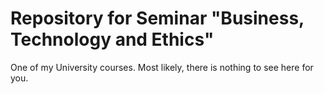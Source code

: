 Repository for Seminar "Business, Technology and Ethics"
========================================================

One of my University courses. Most likely, there is nothing to see here for you.

